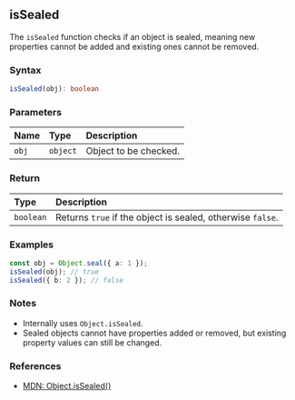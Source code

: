 ## isSealed

The `isSealed` function checks if an object is sealed, meaning new properties cannot be added and existing ones cannot be removed.

### Syntax

```typescript
isSealed(obj): boolean
```

### Parameters

| Name    | Type     | Description           |
| :------ | :------- | :-------------------- |
| `obj`   | `object` | Object to be checked. |

### Return

| Type      | Description                                               |
| :-------- | :-------------------------------------------------------- |
| `boolean` | Returns `true` if the object is sealed, otherwise `false`. |

### Examples

```typescript
const obj = Object.seal({ a: 1 });
isSealed(obj); // true
isSealed({ b: 2 }); // false
```

### Notes

- Internally uses `Object.isSealed`.
- Sealed objects cannot have properties added or removed, but existing property values can still be changed.

### References
- [MDN: Object.isSealed()](https://developer.mozilla.org/en-US/docs/Web/JavaScript/Reference/Global_Objects/Object/isSealed)